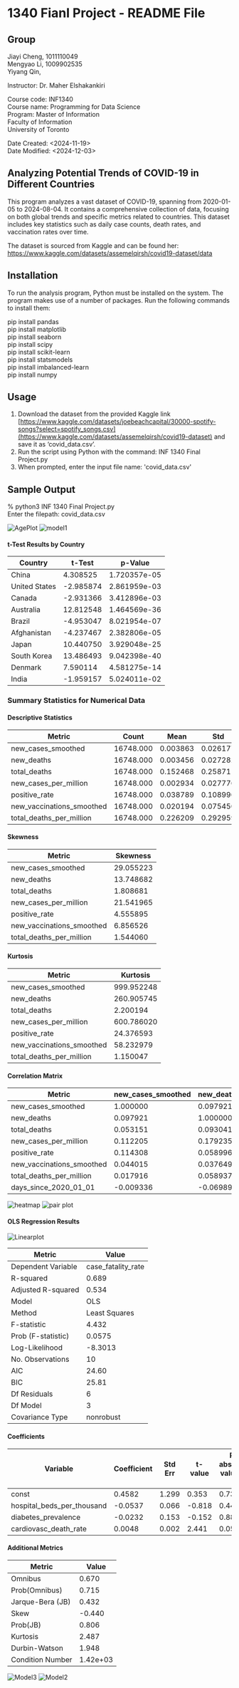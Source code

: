 # **1340 Fianl Project - README File**

## **Group**
Jiayi Cheng, 1011110049<br>
Mengyao Li, 1009902535<br>
Yiyang Qin,

Instructor: Dr. Maher Elshakankiri

Course code: INF1340<br>
Course name: Programming for Data Science<br>
Program: Master of Information<br>
Faculty of Information<br>
University of Toronto

Date Created: <2024-11-19><br>
Date Modified: <2024-12-03>


## **Analyzing Potential Trends of COVID-19 in Different Countries**

This program analyzes a vast dataset of COVID-19, spanning from 2020-01-05 to 2024-08-04. It contains a comprehensive collection of data, focusing on both global trends and specific metrics related to countries. This dataset includes key statistics such as daily case counts, death rates, and vaccination rates over time. 

The dataset is sourced from Kaggle and can be found her:
https://www.kaggle.com/datasets/assemelqirsh/covid19-dataset/data

## **Installation**
To run the analysis program, Python must be installed on the system.
The program makes use of a number of packages. Run the following commands to install them:

pip install pandas<br>
pip install matplotlib<br>
pip install seaborn<br>
pip install scipy<br>
pip install scikit-learn<br>
pip install statsmodels<br>
pip install imbalanced-learn<br>
pip install numpy

## **Usage**
1. Download the dataset from the provided Kaggle link
[https://www.kaggle.com/datasets/joebeachcapital/30000-spotify-songs?select=spotify_songs.csv](https://www.kaggle.com/datasets/assemelqirsh/covid19-dataset)
and save it as ‘covid_data.csv’.
2. Run the script using Python with the command:
INF 1340 Final Project.py
3. When prompted, enter the input file name: 'covid_data.csv'

## **Sample Output**
% python3 INF 1340 Final Project.py<br>
Enter the filepath: covid_data.csv

![AgePlot](https://github.com/user-attachments/assets/f38a2252-f612-4d87-8d1d-9e24ba45d123)
![model1](https://github.com/user-attachments/assets/35c1035d-78d1-4543-be27-50cf3389fd23)

#### t-Test Results by Country

| Country        | t-Test      | p-Value        |
|----------------|-------------|----------------|
| China          | 4.308525    | 1.720357e-05   |
| United States  | -2.985874   | 2.861959e-03   |
| Canada         | -2.931366   | 3.412896e-03   |
| Australia      | 12.812548   | 1.464569e-36   |
| Brazil         | -4.953047   | 8.021954e-07   |
| Afghanistan    | -4.237467   | 2.382806e-05   |
| Japan          | 10.440750   | 3.929048e-25   |
| South Korea    | 13.486493   | 9.042398e-40   |
| Denmark        | 7.590114    | 4.581275e-14   |
| India          | -1.959157   | 5.024011e-02   |

### Summary Statistics for Numerical Data

#### Descriptive Statistics
| Metric                         | Count      | Mean      | Std       | Min       | 25%       | 50%       | 75%       | Max       |
|--------------------------------|------------|-----------|-----------|-----------|-----------|-----------|-----------|-----------|
| new_cases_smoothed             | 16748.000  | 0.003863  | 0.026177  | 0.000000  | 0.000007  | 0.000111  | 0.002241  | 1.000000  |
| new_deaths                     | 16748.000  | 0.003456  | 0.027282  | 0.000000  | 0.000000  | 0.000000  | 0.000000  | 1.000000  |
| total_deaths                   | 16748.000  | 0.152468  | 0.258711  | 0.000000  | 0.004070  | 0.020331  | 0.121925  | 1.000000  |
| new_cases_per_million          | 16748.000  | 0.002934  | 0.027776  | 0.000000  | 0.000000  | 0.000000  | 0.000000  | 1.000000  |
| positive_rate                  | 16748.000  | 0.038789  | 0.108996  | 0.000000  | 0.000000  | 0.000000  | 0.017935  | 1.000000  |
| new_vaccinations_smoothed      | 16748.000  | 0.020194  | 0.075450  | 0.000000  | 0.000000  | 0.000107  | 0.005042  | 1.000000  |
| total_deaths_per_million       | 16748.000  | 0.226209  | 0.292959  | 0.000000  | 0.019783  | 0.106581  | 0.303064  | 1.000000  |

#### Skewness
| Metric                         | Skewness   |
|--------------------------------|------------|
| new_cases_smoothed             | 29.055223  |
| new_deaths                     | 13.748682  |
| total_deaths                   | 1.808681   |
| new_cases_per_million          | 21.541965  |
| positive_rate                  | 4.555895   |
| new_vaccinations_smoothed      | 6.856526   |
| total_deaths_per_million       | 1.544060   |

#### Kurtosis
| Metric                         | Kurtosis   |
|--------------------------------|------------|
| new_cases_smoothed             | 999.952248 |
| new_deaths                     | 260.905745 |
| total_deaths                   | 2.200194   |
| new_cases_per_million          | 600.786020 |
| positive_rate                  | 24.376593  |
| new_vaccinations_smoothed      | 58.232979  |
| total_deaths_per_million       | 1.150047   |

#### Correlation Matrix
| Metric                         | new_cases_smoothed | new_deaths | total_deaths | new_cases_per_million | positive_rate | new_vaccinations_smoothed | total_deaths_per_million | days_since_2020_01_01 |
|--------------------------------|--------------------|------------|--------------|-----------------------|---------------|---------------------------|--------------------------|-----------------------|
| new_cases_smoothed             | 1.000000          | 0.097921   | 0.053151     | 0.112205              | 0.114308      | 0.044015                  | 0.017916                | -0.009336           |
| new_deaths                     | 0.097921          | 1.000000   | 0.093041     | 0.179235              | 0.058996      | 0.037649                  | 0.058937                | -0.069895           |
| total_deaths                   | 0.053151          | 0.093041   | 1.000000     | -0.018658             | -0.084023     | 0.042978                  | 0.807736                | 0.294356            |
| new_cases_per_million          | 0.112205          | 0.179235   | -0.018658    | 1.000000              | 0.202695      | -0.010914                 | -0.003006               | -0.003801           |
| positive_rate                  | 0.114308          | 0.058996   | -0.084023    | 0.202695              | 1.000000      | -0.007673                 | -0.098657               | -0.150140           |
| new_vaccinations_smoothed      | 0.044015          | 0.037649   | 0.042978     | -0.010914             | -0.007673     | 1.000000                  | 0.000000                | 0.000000            |
| total_deaths_per_million       | 0.017916          | 0.058937   | 0.807736     | -0.003006             | -0.098657     | 0.000000                  | 1.000000                | 0.000000            |
| days_since_2020_01_01          | -0.009336         | -0.069895  | 0.294356     | -0.003801             | -0.150140     | 0.000000                  | 0.000000                | 1.000000            |


![heatmap](https://github.com/user-attachments/assets/db5fa0ee-c2f3-4161-aeec-f59f3285c643)
![pair plot](https://github.com/user-attachments/assets/a5e5a13f-1684-4b04-91ab-5d72d2362028)


#### OLS Regression Results
![Linearplot](https://github.com/user-attachments/assets/bc887c71-96d1-4de8-a5f2-0d046b41e303)

| Metric                          | Value           |
|---------------------------------|-----------------|
| Dependent Variable              | case_fatality_rate |
| R-squared                       | 0.689           |
| Adjusted R-squared              | 0.534           |
| Model                           | OLS             |
| Method                          | Least Squares   |
| F-statistic                     | 4.432           |
| Prob (F-statistic)              | 0.0575          |
| Log-Likelihood                  | -8.3013         |
| No. Observations                | 10              |
| AIC                             | 24.60           |
| BIC                             | 25.81           |
| Df Residuals                    | 6               |
| Df Model                        | 3               |
| Covariance Type                 | nonrobust       |

#### Coefficients

| Variable                    | Coefficient | Std Err | t-value | P> absolute value of t | 0.25 | 0.75 |
|-----------------------------|-------------|---------|---------|------|----------|---------|
| const                       | 0.4582      | 1.299   | 0.353   | 0.736 | -2.720   | 3.637   |
| hospital_beds_per_thousand  | -0.0537     | 0.066   | -0.818  | 0.445 | -0.215   | 0.107   |
| diabetes_prevalence         | -0.0232     | 0.153   | -0.152  | 0.884 | -0.397   | 0.351   |
| cardiovasc_death_rate       | 0.0048      | 0.002   | 2.441   | 0.050 | -0.00001 | 0.010   |

#### Additional Metrics

| Metric           | Value    |
|-------------------|----------|
| Omnibus           | 0.670    |
| Prob(Omnibus)     | 0.715    |
| Jarque-Bera (JB)  | 0.432    |
| Skew              | -0.440   |
| Prob(JB)          | 0.806    |
| Kurtosis          | 2.487    |
| Durbin-Watson     | 1.948    |
| Condition Number  | 1.42e+03 |

![Model3](https://github.com/user-attachments/assets/a602e695-6341-4766-baea-a80483c7f6e0)
![Model2](https://github.com/user-attachments/assets/6687cf64-0538-48f5-bf06-e433083994a4)













